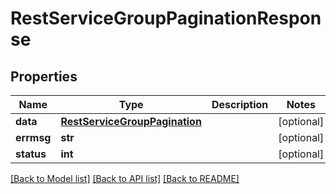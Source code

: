 # RestServiceGroupPaginationResponse

## Properties
Name | Type | Description | Notes
------------ | ------------- | ------------- | -------------
**data** | [**RestServiceGroupPagination**](RestServiceGroupPagination.md) |  | [optional] 
**errmsg** | **str** |  | [optional] 
**status** | **int** |  | [optional] 

[[Back to Model list]](../README.md#documentation-for-models) [[Back to API list]](../README.md#documentation-for-api-endpoints) [[Back to README]](../README.md)


